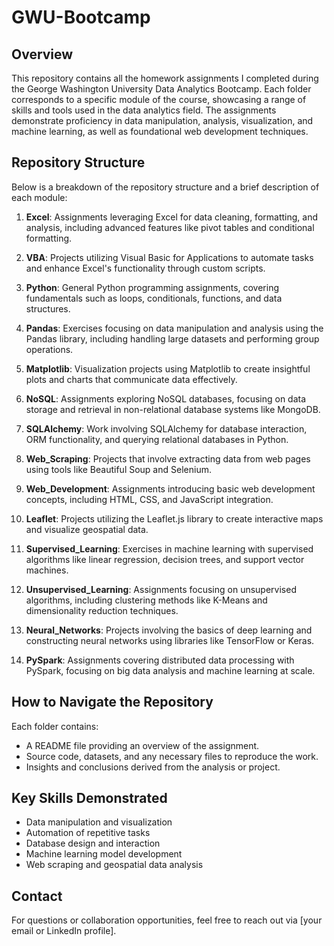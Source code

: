 # GWU-Bootcamp

## Overview
This repository contains all the homework assignments I completed during the George Washington University Data Analytics Bootcamp. Each folder corresponds to a specific module of the course, showcasing a range of skills and tools used in the data analytics field. The assignments demonstrate proficiency in data manipulation, analysis, visualization, and machine learning, as well as foundational web development techniques.

## Repository Structure
Below is a breakdown of the repository structure and a brief description of each module:

1. **Excel**: Assignments leveraging Excel for data cleaning, formatting, and analysis, including advanced features like pivot tables and conditional formatting.

2. **VBA**: Projects utilizing Visual Basic for Applications to automate tasks and enhance Excel's functionality through custom scripts.

3. **Python**: General Python programming assignments, covering fundamentals such as loops, conditionals, functions, and data structures.

4. **Pandas**: Exercises focusing on data manipulation and analysis using the Pandas library, including handling large datasets and performing group operations.

5. **Matplotlib**: Visualization projects using Matplotlib to create insightful plots and charts that communicate data effectively.

6. **NoSQL**: Assignments exploring NoSQL databases, focusing on data storage and retrieval in non-relational database systems like MongoDB.

7. **SQLAlchemy**: Work involving SQLAlchemy for database interaction, ORM functionality, and querying relational databases in Python.

8. **Web_Scraping**: Projects that involve extracting data from web pages using tools like Beautiful Soup and Selenium.

9. **Web_Development**: Assignments introducing basic web development concepts, including HTML, CSS, and JavaScript integration.

10. **Leaflet**: Projects utilizing the Leaflet.js library to create interactive maps and visualize geospatial data.

11. **Supervised_Learning**: Exercises in machine learning with supervised algorithms like linear regression, decision trees, and support vector machines.

12. **Unsupervised_Learning**: Assignments focusing on unsupervised algorithms, including clustering methods like K-Means and dimensionality reduction techniques.

13. **Neural_Networks**: Projects involving the basics of deep learning and constructing neural networks using libraries like TensorFlow or Keras.

14. **PySpark**: Assignments covering distributed data processing with PySpark, focusing on big data analysis and machine learning at scale.

## How to Navigate the Repository
Each folder contains:
- A README file providing an overview of the assignment.
- Source code, datasets, and any necessary files to reproduce the work.
- Insights and conclusions derived from the analysis or project.

## Key Skills Demonstrated
- Data manipulation and visualization
- Automation of repetitive tasks
- Database design and interaction
- Machine learning model development
- Web scraping and geospatial data analysis

## Contact
For questions or collaboration opportunities, feel free to reach out via [your email or LinkedIn profile].
